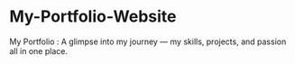 # My-Portfolio-Website
My Portfolio : A glimpse into my journey — my skills, projects, and passion all in one place.
